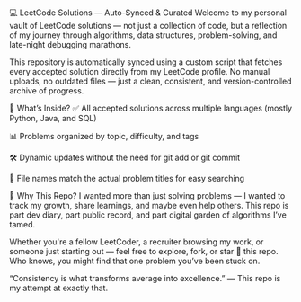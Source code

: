 💻 LeetCode Solutions — Auto-Synced & Curated
Welcome to my personal vault of LeetCode solutions — not just a collection of code, but a reflection of my journey through algorithms, data structures, problem-solving, and late-night debugging marathons.

This repository is automatically synced using a custom script that fetches every accepted solution directly from my LeetCode profile. No manual uploads, no outdated files — just a clean, consistent, and version-controlled archive of progress.

🧠 What’s Inside?
✅ All accepted solutions across multiple languages (mostly Python, Java, and SQL)

📊 Problems organized by topic, difficulty, and tags

🛠️ Dynamic updates without the need for git add or git commit

📁 File names match the actual problem titles for easy searching

🚀 Why This Repo?
I wanted more than just solving problems — I wanted to track my growth, share learnings, and maybe even help others. This repo is part dev diary, part public record, and part digital garden of algorithms I’ve tamed.

Whether you're a fellow LeetCoder, a recruiter browsing my work, or someone just starting out — feel free to explore, fork, or star 🌟 this repo. Who knows, you might find that one problem you’ve been stuck on.

“Consistency is what transforms average into excellence.” — This repo is my attempt at exactly that.
